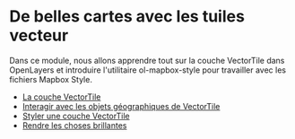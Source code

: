 # De belles cartes avec les tuiles vecteur

Dans ce module, nous allons apprendre tout sur la couche VectorTile dans OpenLayers et introduire l'utilitaire ol-mapbox-style pour travailler avec les fichiers Mapbox Style.

* [La couche VectorTile](map.md)
* [Interagir avec les objets géographiques de VectorTile](interact.md)
* [Styler une couche VectorTile](ugly.md)
* [Rendre les choses brillantes](bright.md)
